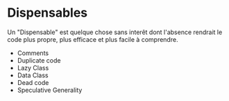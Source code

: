 # Dispensables

Un "Dispensable" est quelque chose sans interêt dont l'absence rendrait le code plus propre, plus efficace et plus facile à comprendre.

- Comments
- Duplicate code
- Lazy Class
- Data Class
- Dead code
- Speculative Generality
